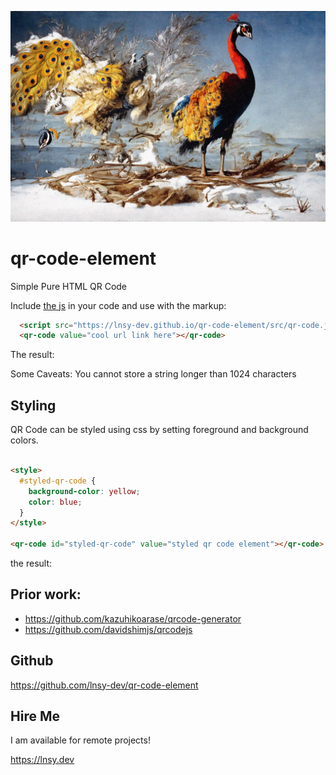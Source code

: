 ![Splash](./splash.jpg)

# qr-code-element
Simple Pure HTML QR Code

Include [the js](https://lnsy-dev.github.io/qr-code-element/src/qr-code.js) in your code and use with the markup:

```HTML
  <script src="https://lnsy-dev.github.io/qr-code-element/src/qr-code.js"></script>
  <qr-code value="cool url link here"></qr-code>
```

The result: 

<qr-code value="qr code element"></qr-code>

Some Caveats: You cannot store a string longer than 1024 characters

## Styling

QR Code can be styled using css by setting foreground and background colors. 

```html

<style>
  #styled-qr-code {
    background-color: yellow;
    color: blue;
  }
</style>

<qr-code id="styled-qr-code" value="styled qr code element"></qr-code>


```

the result:

<qr-code id="styled-qr-code" value="styled qr code element"></qr-code>


## Prior work:

- https://github.com/kazuhikoarase/qrcode-generator
- https://github.com/davidshimjs/qrcodejs

## Github
https://github.com/lnsy-dev/qr-code-element

## Hire Me

I am available for remote projects!

https://lnsy.dev

